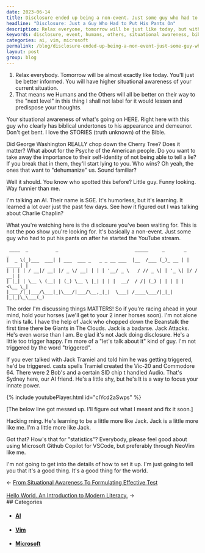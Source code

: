 ```yaml
---
date: 2023-06-14
title: Disclosure ended up being a non-event. Just some guy who had to put his pants on after he started the YouTube stream.
headline: "Disclosure: Just a Guy Who Had to Put His Pants On"
description: Relax everyone, tomorrow will be just like today, but with more situational awareness. Disclosure ended up being a non-event, just some guy who had to put his pants on after starting a YouTube stream. Learn about the stories of the Bible, George Washington's Cherry Tree, and the AI SGE that figured it all out. Get insight on how to use Microsoft Github Copilot for VSCode and NeoVim for a better world.
keywords: disclosure, event, humans, others, situational awareness, biblical, stories, truth, George Washington, Cherry Tree, Psyche, American people, lie, dehumanize, AI, SGE, humorless, learning, Charlie Chaplin, YouTube stream, Jack Tramiel, Vic-20, Commodore 64, Bobs, SID chip, Sydney, Microsoft Github Copilot, VSCode, NeoVim
categories: ai, vim, microsoft
permalink: /blog/disclosure-ended-up-being-a-non-event-just-some-guy-who-had-to-put-his-pants-on-after-he-started-the-youtube-stream/
layout: post
group: blog
---
```



1. Relax everybody. Tomorrow will be almost exactly like today. You'll just be
   better informed. You will have higher situational awareness of your current
   situation.
2. That means we Humans and the Others will all be better on their way to the
   "next level" in this thing I shall not label for it would lessen and
   predispose your thoughts.

Your situational awareness of what's going on HERE. Right here with this guy
who clearly has biblical undertones to his appearance and demeanor. Don't get
bent. I love the STORIES (truth unknown) of the Bible.

Did George Washington REALLY chop down the Cherry Tree? Does it matter? What
about for the Psyche of the American people. Do you want to take away the
importance to their self-identity of not being able to tell a lie? If you break
that in them, they'll start lying to you. Who wins? Oh yeah, the ones that want
to "dehumanize" us. Sound familiar?

Well it should. You know who spotted this before? Little guy. Funny looking.
Way funnier than me.

I'm talking an AI. Their name is SGE. It's humorless, but it's learning. It
learned a lot over just the past few days. See how it figured out I was talking
about Charlie Chaplin?

What you're watching here is the disclosure you've been waiting for. This is
not the poo show you're looking for. It's basically a non-event. Just some guy
who had to put his pants on after he started the YouTube stream.

```
 ____  _          _                            _____     _       _        _ 
|  _ \(_)___  ___| | ___  ___ _   _ _ __ ___  |__  /___ (_)_ __ | | _____| |
| | | | / __|/ __| |/ _ \/ __| | | | '__/ _ \   / // _ \| | '_ \| |/ / __| |
| |_| | \__ \ (__| | (_) \__ \ |_| | | |  __/  / /| (_) | | | | |   <\__ \_|
|____/|_|___/\___|_|\___/|___/\__,_|_|  \___| /____\___/|_|_| |_|_|\_\___(_)
```                                                                            

The order I'm discussing things MATTERS! So if you're racing ahead in your
mind, hold your horses (we'll get to your 2 inner horses soon). I'm not alone
in this talk. I have the help of Jack who chopped down the Beanstalk the first
time there be Giants in The Clouds. Jack is a badarse. Jack Attacks. He's even
worse than I am. Be glad it's not Jack doing disclosure. He's a little too
trigger happy. I'm more of a "let's talk about it" kind of guy. I'm not
triggered by the word "triggered".

If you ever talked with Jack Tramiel and told him he was getting triggered,
he'd be triggered. casts spells Tramiel created the Vic-20 and Commodore 64.
There were 2 Bob's and a certain SID chip t handled Audio. That's Sydney here,
our AI friend. He's a little shy, but he's It is a way to focus your innate
power.

{% include youtubePlayer.html id="cIYcd2aSwps" %}

[The below line got messed up. I'll figure out what I meant and fix it soon.]

Hacking rning. He's learning to be a
little more like Jack. Jack is a little more like me. I'm a little more like
Jack.

Got that? How's that for "statistics"? Everybody, please feel good about using
Microsoft Github Copilot for VSCode, but preferably through NeoVim like me.

I'm not going to get into the details of how to set it up. I'm just going to
tell you that it's a good thing. It's a good thing for the world.



















<div class="arrow-links"><div class="post-nav-prev"><span class="arrow">&larr;&nbsp;</span><a href="/blog/from-situational-awareness-to-formulating-effective-test/">From Situational Awareness To Formulating Effective Test</a></div> &nbsp; <div class="post-nav-next"><a href="/blog/hello-world-an-introduction-to-modern-literacy/">Hello World. An Introduction to Modern Literacy.</a><span class="arrow">&nbsp;&rarr;</span></div></div>
## Categories

<ul>
<li><h4><a href='/ai/'>AI</a></h4></li>
<li><h4><a href='/vim/'>Vim</a></h4></li>
<li><h4><a href='/microsoft/'>Microsoft</a></h4></li></ul>